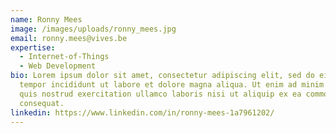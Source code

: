 ```yaml
---
name: Ronny Mees
image: /images/uploads/ronny_mees.jpg
email: ronny.mees@vives.be
expertise:
  - Internet-of-Things
  - Web Development
bio: Lorem ipsum dolor sit amet, consectetur adipiscing elit, sed do eiusmod
  tempor incididunt ut labore et dolore magna aliqua. Ut enim ad minim veniam,
  quis nostrud exercitation ullamco laboris nisi ut aliquip ex ea commodo
  consequat.
linkedin: https://www.linkedin.com/in/ronny-mees-1a7961202/
---
```

